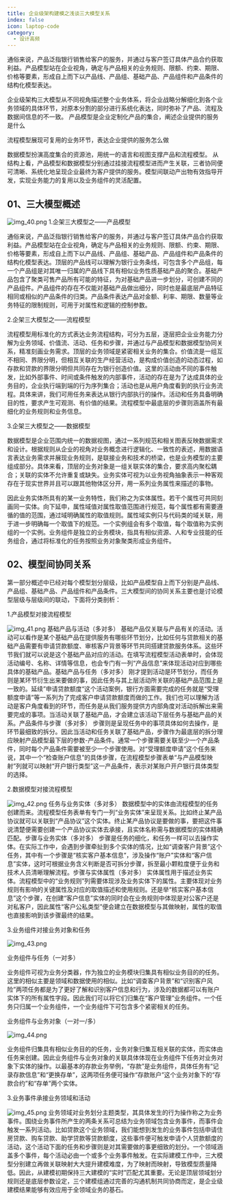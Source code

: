 ```yaml
---
title: 企业级架构建模之浅谈三大模型关系
index: false
icon: laptop-code
category:
  - 设计高频
---
```


通俗来说，产品泛指银行销售给客户的服务，并通过与客户签订具体产品合约获取利益。产品模型站在企业视角，确定与产品相关的业务规则、限额、约束、期限、价格等要素，形成自上而下以产品线、产品组、基础产品、产品组件和产品条件的结构化模型表达。

企业级架构三大模型从不同视角描述整个业务体系，将企业战略分解细化到各个业务领域的具体环节，对原本分割的部分进行系统化表达，同时弥补了产品、流程及数据间信息的不一致。
产品模型是企业定制化产品的集合，阐述企业提供的服务是什么

流程模型展现可复用的业务环节，表达企业提供的服务怎么做

数据模型扮演高度集合的资源池，用统一的语言和视图支撑产品和流程模型。
从结构上看，产品模型和数据模型分别通过挂接流程模型进而产生关联，三者协同便可清晰、系统化地呈现企业最终为客户提供的服务。模型间联动产出物有效指导开发，实现业务能力的复用以及业务组件的灵活配置。

## 01、三大模型概述

![img_40.png](img_40.png)
1.企架三大模型之——产品模型

通俗来说，产品泛指银行销售给客户的服务，并通过与客户签订具体产品合约获取利益。产品模型站在企业视角，确定与产品相关的业务规则、限额、约束、期限、价格等要素，形成自上而下以产品线、产品组、基础产品、产品组件和产品条件的结构化模型表达。顶层的产品线可以理解为银行业务条线，可包含多个产品组，每一个产品组是对其唯一归属的产品线下具有相似业务性质基础产品的聚合。基础产品包含了聚类可售产品所有可能的特征，为对基础产品进一步划分，可创建不同的产品组件。产品组件的存在不仅能对基础产品做出细分，同时也是最底层产品特征相同或相似的产品条件的归类。产品条件表达产品对金额、利率、期限、数量等业务特征的限制规则，可用于对属性和逻辑的控制参数。

2.企架三大模型之——流程模型

流程模型用标准化的方式表达业务流程结构，可分为五层，逐层把企业业务能力分解为业务领域、价值流、活动、任务和步骤，并通过与产品模型和数据模型协同关系，精准刻画业务需求。顶层的业务领域是紧密相关业务的集合。价值流是一组互不相同、界限分明，但相互关联的生产经营活动，是构成价值创造的动态过程，如存款和贷款的界限分明但共同存在为银行创造价值。这里的活动由不同的事件触发，比如外部事件、时间或条件触发的内部事件，活动的存在是为了达成具体的业务目的，企业执行端到端的行为序列集合；活动也是从用户角度看到的执行业务流程。具体来讲，我们可用任务来表达从银行内部执行的操作。活动和任务具备明确目的性，要求产生可观测、有价值的结果。流程模型中最底层的步骤则涵盖所有最细化的业务规则和业务信息。

3.企架三大模型之——数据模型

数据模型是企业范围内统一的数据视图，通过一系列规范和相关图表反映数据需求和设计。根据规则从企业的视角对业务概念进行逻辑化、一致性的表述，用数据语言表达业务需求并展现业务规则，是联接业务和技术的桥梁，也是业务模型的主要组成部分。具体来看，顶层的业务对象是一组关联实体的集合，要求高内聚松耦合；关联的实体不允许重复或缺失。业务实体可视为以业务视角抽象表示一种客观存在于现实世界并且可以跟其他物体区分开，用一系列业务属性来描述的事物。

因此业务实体所具有的某一业务特性，我们称之为实体属性。若干个属性可共同刻画同一实体。向下延申，属性域值对属性取值范围进行规范，每个属性都有需要遵循的值的范围，通过域明确属性的取值规则。属性域实例只与代码类的域关联，用于进一步明确每一个取值下的规范。一个实例组会有多个取值，每个取值称为实例组的一个实例。业务组件是独立的业务模块，指具有相似资源、人和专业技能的任务组合，通过将标准化的任务按照业务对象聚类形成业务组件。

## 02、模型间协同关系

第一部分概述中已经对每个模型划分层级，比如产品模型自上而下分别是产品线、产品组、基础产品、产品组件和产品条件。三大模型间的协同关系主要也是讨论模型层级与层级间的联动，下面将分类剖析：

1.产品模型对接流程模型

![img_41.png](img_41.png)
基础产品与活动（多对多） 基础产品仅关联与产品有关的活动。活动可以看作是某个基础产品在提供服务有哪些环节划分，比如任何与贷款相关的基础产品需要有申请贷款额度、审核客户背景等环节共同搭建贷款服务体系。这些环节我们就可以说是这个基础产品对应的活动。在填写流程模型活动表单时，会体现活动编号、名称、详情等信息，也会专门有一列“产品信息”来体现活动对应到哪些具体的基础产品。基础产品与任务（多对多） 刚才提到活动是环节划分，而任务则是某环节衍生出来要做的事，因此任务与其上层活动所关联的基础产品范围上是一致的。延续”申请贷款额度“这个活动案例，银行方面需要完成的任务就是“受理额度申请”等一系列为了完成客户申请贷款额度而做的工作。我们也可以理解为活动是客户角度看到的环节，而任务是从我们服务提供方内部角度对活动拆解出来需要完成的事项。当活动关联了基础产品，才会建立该活动下层任务与基础产品的关系。产品条件与步骤（多对多） 步骤则是呈现任务中的事项具体如何去操作，是环节最细致的拆分。因此当活动和任务关联了基础产品，步骤作为最底层的拆分理应映射产品模型最下层的参数-产品条件。通常一个步骤需要关联至少一个产品条件，同时每个产品条件需要被至少一个步骤使用。对“受理额度申请”这个任务来说，其中一个“检查账户信息”的具体步骤，在流程模型步骤表单“与产品模型映射”列就可以映射“开户银行类型”这一产品条件，表示对某账户开户银行具体类型的选择。

2.数据模型对接流程模型

![img_42.png](img_42.png)
任务与业务实体（多对多） 数据模型中的实体由流程模型的任务创建而来。流程模型任务表单有专门一列“业务实体”来呈现关系。比如终止某产品协议就可以关联到“产品协议”这个实体。终止某产品协议是要做的事，要把这件事说清楚便需要创建一个产品协议实体去承接，且实体名称需与数据模型的实体精确匹配。步骤与业务实体（多对多） 步骤是任务的细化，和任务一样可以去操作实体。在实际工作中，会遇到步骤牵扯到多个实体的情况，比如“调查客户背景”这个任务，其中有一个步骤是“核实客户基本信息”，涉及操作“账户”实体和“客户信息”实体，这时可根据业务含义判断是否可拆分步骤，拆至最小颗粒度便于业务和技术人员清晰理解流程。步骤与实体属性（多对多） 实体属性用于描述业务实体。流程模型中的“业务规则”列需要体现涉及业务实体下的属性。主要体现对业务规则有影响的关键属性及对应的取值描述和使用规则。还是举“核实客户基本信息”这个步骤，在创建“客户信息”实体的同时会在业务规则中体现是对公客户还是对私客户，因此属性“客户公私类型”便会建立在数据模型与其做映射，属性的取值也直接影响到该步骤最终的结果。

3.业务组件对接业务对象和任务

![img_43.png](img_43.png)


业务组件与任务（一对多）

业务组件可视为业务分类器，作为独立的业务模块归集具有相似业务目的的任务。这里的相似主要是领域和数据使用的相似。比如“调查客户背景”和“识别客户风险”两项任务都是为了更好了解和识别客户信息和行为，涉及的数据都可以有账户实体下的所有属性字段。因此我们可以将它们归集在“客户管理”业务组件。一个任务只归属一个业务组件，一个业务组件下可包含多个紧密相关的任务。

业务组件与业务对象（一对一/多）

![img_44.png](img_44.png)

业务组件归集具有相似业务目的的任务，业务对象归集互相关联的实体，而实体由任务来创建。因此业务组件与业务对象的关联具体体现在业务组件下任务对业务对象下实体的操作。以最基本的存款业务举例，“存款”是业务组件，具体任务有“记录存款信息”和“更换存单”，这两项任务便可操作“存款账户”这个业务对象下的“存款合约”和“存单”两个实体。

3.业务事件承接业务领域和活动

![img_45.png](img_45.png)
业务领域对业务划分主题类型，其具体发生的行为操作称之为业务事件。围绕业务事件所产生的两条关系可总结为业务领域包含业务事件，而事件会触发一系列活动。比如贷款这个业务领域，我们能想到发生的业务事件包括申请住房贷款、购车贷款、助学贷款等贷款额度，这些事件便可触发申请个人贷款额度的活动，这个活动下面的任务和步骤则是对其需要做的事更细致的划分。一个领域涵盖多个事件，每个活动必由一个或多个业务事件触发。在实际建模工作中，三大模型分别建立再做关联映射大大提升建模难度，为了映射而映射，导致模型质量降低。因此，从建模初期保持三大建模的“实时”匹配尤其重要。无论是顶层领域划分规则还是底层参数设定，三个建模组通过完善的沟通机制共同协商而定，是企业级建模结果能够有效应用于全领域业务的基石。